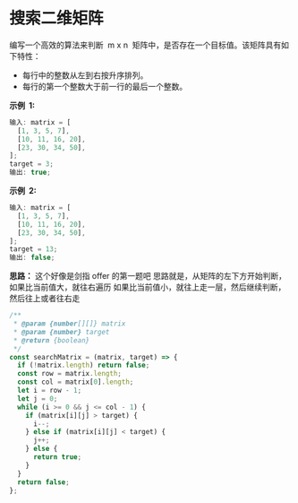 # 搜索二维矩阵

编写一个高效的算法来判断  m x n  矩阵中，是否存在一个目标值。该矩阵具有如下特性：

- 每行中的整数从左到右按升序排列。
- 每行的第一个整数大于前一行的最后一个整数。

**示例  1:**

```js
输入: matrix = [
  [1, 3, 5, 7],
  [10, 11, 16, 20],
  [23, 30, 34, 50],
];
target = 3;
输出: true;
```

**示例  2:**

```js
输入: matrix = [
  [1, 3, 5, 7],
  [10, 11, 16, 20],
  [23, 30, 34, 50],
];
target = 13;
输出: false;
```

**思路：**
这个好像是剑指 offer 的第一题吧
思路就是，从矩阵的左下方开始判断，如果比当前值大，就往右遍历
如果比当前值小，就往上走一层，然后继续判断，然后往上或者往右走

```js
/**
 * @param {number[][]} matrix
 * @param {number} target
 * @return {boolean}
 */
const searchMatrix = (matrix, target) => {
  if (!matrix.length) return false;
  const row = matrix.length;
  const col = matrix[0].length;
  let i = row - 1;
  let j = 0;
  while (i >= 0 && j <= col - 1) {
    if (matrix[i][j] > target) {
      i--;
    } else if (matrix[i][j] < target) {
      j++;
    } else {
      return true;
    }
  }
  return false;
};
```
